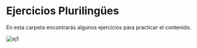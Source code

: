 # Ejercicios Plurilingües

En esta carpeta encontrarás algunos ejercicios para practicar el contenido.


![ej1](https://github.com/Stefleal/stefleal.github.io/assets/168216314/b567722a-f441-4230-b478-0f616b61eb9b)
